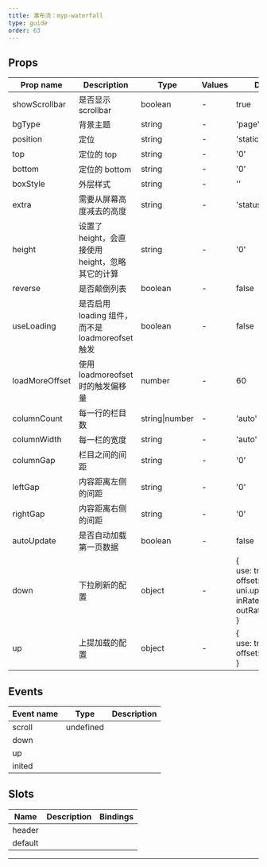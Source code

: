 ```yaml
---
title: 瀑布流：myp-waterfall
type: guide
order: 63
---
```


## Props

| Prop name      | Description                                      | Type           | Values | Default                                                                              |
| -------------- | ------------------------------------------------ | -------------- | ------ | ------------------------------------------------------------------------------------ |
| showScrollbar  | 是否显示 scrollbar                               | boolean        | -      | true                                                                                 |
| bgType         | 背景主题                                         | string         | -      | 'page'                                                                               |
| position       | 定位                                             | string         | -      | 'static'                                                                             |
| top            | 定位的 top                                       | string         | -      | '0'                                                                                  |
| bottom         | 定位的 bottom                                    | string         | -      | '0'                                                                                  |
| boxStyle       | 外层样式                                         | string         | -      | ''                                                                                   |
| extra          | 需要从屏幕高度减去的高度                         | string         | -      | 'status-nav'                                                                         |
| height         | 设置了 height，会直接使用 height，忽略其它的计算 | string         | -      | '0'                                                                                  |
| reverse        | 是否颠倒列表                                     | boolean        | -      | false                                                                                |
| useLoading     | 是否启用 loading 组件，而不是 loadmoreofset 触发 | boolean        | -      | false                                                                                |
| loadMoreOffset | 使用 loadmoreofset 时的触发偏移量                | number         | -      | 60                                                                                   |
| columnCount    | 每一行的栏目数                                   | string\|number | -      | 'auto'                                                                               |
| columnWidth    | 每一栏的宽度                                     | string         | -      | 'auto'                                                                               |
| columnGap      | 栏目之间的间距                                   | string         | -      | '0'                                                                                  |
| leftGap        | 内容距离左侧的间距                               | string         | -      | '0'                                                                                  |
| rightGap       | 内容距离右侧的间距                               | string         | -      | '0'                                                                                  |
| autoUpdate     | 是否自动加载第一页数据                           | boolean        | -      | false                                                                                |
| down           | 下拉刷新的配置                                   | object         | -      | {<br> use: true,<br> offset: uni.upx2px(140),<br> inRate: 0.8,<br> outRate: 0.2<br>} |
| up             | 上提加载的配置                                   | object         | -      | {<br> use: true,<br> offset: 80<br>}                                                 |

## Events

| Event name | Type      | Description |
| ---------- | --------- | ----------- |
| scroll     | undefined |
| down       |           |
| up         |           |
| inited     |           |

## Slots

| Name    | Description | Bindings |
| ------- | ----------- | -------- |
| header  |             |          |
| default |             |          |

---
